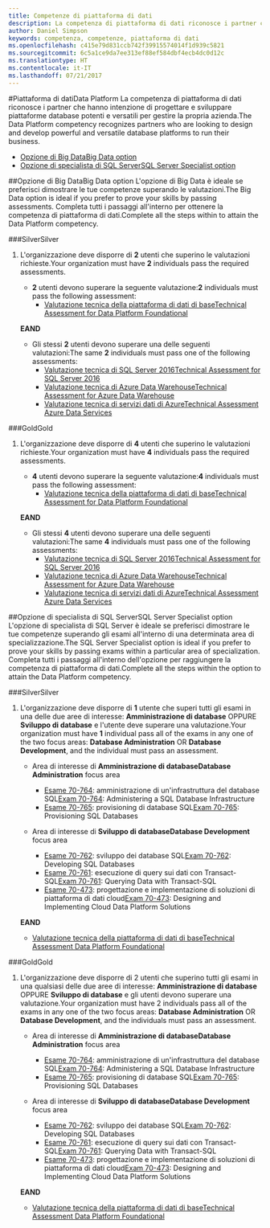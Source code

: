 ```yaml
---
title: Competenze di piattaforma di dati
description: La competenza di piattaforma di dati riconosce i partner che hanno intenzione di progettare e sviluppare piattaforme database potenti e versatili per gestire la propria azienda.
author: Daniel Simpson
keywords: competenza, competenze, piattaforma di dati
ms.openlocfilehash: c415e79d831ccb742f39915574014f1d939c5821
ms.sourcegitcommit: 6c5a1ce9da7ee313ef88ef584dbf4ecb4dc0d12c
ms.translationtype: HT
ms.contentlocale: it-IT
ms.lasthandoff: 07/21/2017
---
```

#<a name="data-platform"></a><span data-ttu-id="07195-104">Piattaforma di dati</span><span class="sxs-lookup"><span data-stu-id="07195-104">Data Platform</span></span>
<span data-ttu-id="07195-105">La competenza di piattaforma di dati riconosce i partner che hanno intenzione di progettare e sviluppare piattaforme database potenti e versatili per gestire la propria azienda.</span><span class="sxs-lookup"><span data-stu-id="07195-105">The Data Platform competency recognizes partners who are looking to design and develop powerful and versatile database platforms to run their business.</span></span>

- [<span data-ttu-id="07195-106">Opzione di Big Data</span><span class="sxs-lookup"><span data-stu-id="07195-106">Big Data option</span></span>](#big-data-option) 
- [<span data-ttu-id="07195-107">Opzione di specialista di SQL Server</span><span class="sxs-lookup"><span data-stu-id="07195-107">SQL Server Specialist option</span></span>](#sql-server-specialist-option)

##<a name="big-data-option"></a><span data-ttu-id="07195-108">Opzione di Big Data</span><span class="sxs-lookup"><span data-stu-id="07195-108">Big Data option</span></span>
<span data-ttu-id="07195-109">L'opzione di Big Data è ideale se preferisci dimostrare le tue competenze superando le valutazioni.</span><span class="sxs-lookup"><span data-stu-id="07195-109">The Big Data option is ideal if you prefer to prove your skills by passing assessments.</span></span> <span data-ttu-id="07195-110">Completa tutti i passaggi all'interno per ottenere la competenza di piattaforma di dati.</span><span class="sxs-lookup"><span data-stu-id="07195-110">Complete all the steps within to attain the Data Platform competency.</span></span>

###<a name="silver"></a><span data-ttu-id="07195-111">Silver</span><span class="sxs-lookup"><span data-stu-id="07195-111">Silver</span></span>
1. <span data-ttu-id="07195-112">L'organizzazione deve disporre di **2** utenti che superino le valutazioni richieste.</span><span class="sxs-lookup"><span data-stu-id="07195-112">Your organization must have **2** individuals pass the required assessments.</span></span>

    - <span data-ttu-id="07195-113">**2** utenti devono superare la seguente valutazione:</span><span class="sxs-lookup"><span data-stu-id="07195-113">**2** individuals must pass the following assessment:</span></span>
        - [<span data-ttu-id="07195-114">Valutazione tecnica della piattaforma di dati di base</span><span class="sxs-lookup"><span data-stu-id="07195-114">Technical Assessment for Data Platform Foundational</span></span>](https://partneruniversity.microsoft.com/?whr=uri:MicrosoftAccount&courseId=14354&scoId=nNGssUygB_8504778676)

    **<span data-ttu-id="07195-115">E</span><span class="sxs-lookup"><span data-stu-id="07195-115">AND</span></span>**

    - <span data-ttu-id="07195-116">Gli stessi **2** utenti devono superare una delle seguenti valutazioni:</span><span class="sxs-lookup"><span data-stu-id="07195-116">The same **2** individuals must pass one of the following assessments:</span></span>
        - [<span data-ttu-id="07195-117">Valutazione tecnica di SQL Server 2016</span><span class="sxs-lookup"><span data-stu-id="07195-117">Technical Assessment for SQL Server 2016</span></span>](https://partneruniversity.microsoft.com/?whr=uri:MicrosoftAccount&courseId=14355&scoId=nzHk0hygB_7404778676)
        - [<span data-ttu-id="07195-118">Valutazione tecnica di Azure Data Warehouse</span><span class="sxs-lookup"><span data-stu-id="07195-118">Technical Assessment for Azure Data Warehouse</span></span>](https://partneruniversity.microsoft.com/?whr=uri:MicrosoftAccount&courseId=17491&scoId=1yUZ01TnD_1606265419)
        - [<span data-ttu-id="07195-119">Valutazione tecnica di servizi dati di Azure</span><span class="sxs-lookup"><span data-stu-id="07195-119">Technical Assessment Azure Data Services</span></span>](https://partneruniversity.microsoft.com/?whr=uri:MicrosoftAccount&courseId=17490&scoId=2h3AfWTnD_4706265419)

###<a name="gold"></a><span data-ttu-id="07195-120">Gold</span><span class="sxs-lookup"><span data-stu-id="07195-120">Gold</span></span>
1. <span data-ttu-id="07195-121">L'organizzazione deve disporre di **4** utenti che superino le valutazioni richieste.</span><span class="sxs-lookup"><span data-stu-id="07195-121">Your organization must have **4** individuals pass the required assessments.</span></span>

    - <span data-ttu-id="07195-122">**4** utenti devono superare la seguente valutazione:</span><span class="sxs-lookup"><span data-stu-id="07195-122">**4** individuals must pass the following assessment:</span></span>
        - [<span data-ttu-id="07195-123">Valutazione tecnica della piattaforma di dati di base</span><span class="sxs-lookup"><span data-stu-id="07195-123">Technical Assessment for Data Platform Foundational</span></span>](https://partneruniversity.microsoft.com/?whr=uri:MicrosoftAccount&courseId=14354&scoId=nNGssUygB_8504778676)

    **<span data-ttu-id="07195-124">E</span><span class="sxs-lookup"><span data-stu-id="07195-124">AND</span></span>**

    - <span data-ttu-id="07195-125">Gli stessi **4** utenti devono superare una delle seguenti valutazioni:</span><span class="sxs-lookup"><span data-stu-id="07195-125">The same **4** individuals must pass one of the following assessments:</span></span>
        - [<span data-ttu-id="07195-126">Valutazione tecnica di SQL Server 2016</span><span class="sxs-lookup"><span data-stu-id="07195-126">Technical Assessment for SQL Server 2016</span></span>](https://partneruniversity.microsoft.com/?whr=uri:MicrosoftAccount&courseId=14355&scoId=nzHk0hygB_7404778676)
        - [<span data-ttu-id="07195-127">Valutazione tecnica di Azure Data Warehouse</span><span class="sxs-lookup"><span data-stu-id="07195-127">Technical Assessment for Azure Data Warehouse</span></span>](https://partneruniversity.microsoft.com/?whr=uri:MicrosoftAccount&courseId=17491&scoId=1yUZ01TnD_1606265419)
        - [<span data-ttu-id="07195-128">Valutazione tecnica di servizi dati di Azure</span><span class="sxs-lookup"><span data-stu-id="07195-128">Technical Assessment Azure Data Services</span></span>](https://partneruniversity.microsoft.com/?whr=uri:MicrosoftAccount&courseId=17490&scoId=2h3AfWTnD_4706265419)

##<a name="sql-server-specialist-option"></a><span data-ttu-id="07195-129">Opzione di specialista di SQL Server</span><span class="sxs-lookup"><span data-stu-id="07195-129">SQL Server Specialist option</span></span>
<span data-ttu-id="07195-130">L'opzione di specialista di SQL Server è ideale se preferisci dimostrare le tue competenze superando gli esami all'interno di una determinata area di specializzazione.</span><span class="sxs-lookup"><span data-stu-id="07195-130">The SQL Server Specialist option is ideal if you prefer to prove your skills by passing exams within a particular area of specialization.</span></span> <span data-ttu-id="07195-131">Completa tutti i passaggi all'interno dell'opzione per raggiungere la competenza di piattaforma di dati.</span><span class="sxs-lookup"><span data-stu-id="07195-131">Complete all the steps within the option to attain the Data Platform competency.</span></span>

###<a name="silver"></a><span data-ttu-id="07195-132">Silver</span><span class="sxs-lookup"><span data-stu-id="07195-132">Silver</span></span>
1. <span data-ttu-id="07195-133">L'organizzazione deve disporre di **1** utente che superi tutti gli esami in una delle due aree di interesse: **Amministrazione di database** OPPURE **Sviluppo di database** e l'utente deve superare una valutazione.</span><span class="sxs-lookup"><span data-stu-id="07195-133">Your organization must have **1** individual pass all of the exams in any one of the two focus areas: **Database Administration** OR **Database Development**, and the individual must pass an assessment.</span></span>

    - <span data-ttu-id="07195-134">Area di interesse di **Amministrazione di database**</span><span class="sxs-lookup"><span data-stu-id="07195-134">**Database Administration** focus area</span></span>
        - <span data-ttu-id="07195-135">[Esame 70-764](https://www.microsoft.com/en-us/learning/exam-70-764.aspx): amministrazione di un'infrastruttura del database SQL</span><span class="sxs-lookup"><span data-stu-id="07195-135">[Exam 70-764](https://www.microsoft.com/en-us/learning/exam-70-764.aspx): Administering a SQL Database Infrastructure</span></span> 
        - <span data-ttu-id="07195-136">[Esame 70-765](https://www.microsoft.com/en-us/learning/exam-70-765.aspx): provisioning di database SQL</span><span class="sxs-lookup"><span data-stu-id="07195-136">[Exam 70-765](https://www.microsoft.com/en-us/learning/exam-70-765.aspx): Provisioning SQL Databases</span></span>

    - <span data-ttu-id="07195-137">Area di interesse di **Sviluppo di database**</span><span class="sxs-lookup"><span data-stu-id="07195-137">**Database Development** focus area</span></span>
        - <span data-ttu-id="07195-138">[Esame 70-762](https://www.microsoft.com/en-us/learning/exam-70-762.aspx): sviluppo dei database SQL</span><span class="sxs-lookup"><span data-stu-id="07195-138">[Exam 70-762](https://www.microsoft.com/en-us/learning/exam-70-762.aspx): Developing SQL Databases</span></span>
        - <span data-ttu-id="07195-139">[Esame 70-761](https://www.microsoft.com/en-us/learning/exam-70-761.aspx): esecuzione di query sui dati con Transact-SQL</span><span class="sxs-lookup"><span data-stu-id="07195-139">[Exam 70-761](https://www.microsoft.com/en-us/learning/exam-70-761.aspx): Querying Data with Transact-SQL</span></span>
        - <span data-ttu-id="07195-140">[Esame 70-473](https://www.microsoft.com/en-us/learning/exam-70-473.aspx): progettazione e implementazione di soluzioni di piattaforma di dati cloud</span><span class="sxs-lookup"><span data-stu-id="07195-140">[Exam 70-473](https://www.microsoft.com/en-us/learning/exam-70-473.aspx): Designing and Implementing Cloud Data Platform Solutions</span></span>

    **<span data-ttu-id="07195-141">E</span><span class="sxs-lookup"><span data-stu-id="07195-141">AND</span></span>**

    - [<span data-ttu-id="07195-142">Valutazione tecnica della piattaforma di dati di base</span><span class="sxs-lookup"><span data-stu-id="07195-142">Technical Assessment Data Platform Foundational</span></span>](https://partneruniversity.microsoft.com/?whr=uri:MicrosoftAccount&courseId=14354&scoId=nNGssUygB_8504778676)

###<a name="gold"></a><span data-ttu-id="07195-143">Gold</span><span class="sxs-lookup"><span data-stu-id="07195-143">Gold</span></span>
1. <span data-ttu-id="07195-144">L'organizzazione deve disporre di 2 utenti che superino tutti gli esami in una qualsiasi delle due aree di interesse: **Amministrazione di database** OPPURE **Sviluppo di database** e gli utenti devono superare una valutazione.</span><span class="sxs-lookup"><span data-stu-id="07195-144">Your organization must have 2 individuals pass all of the exams in any one of the two focus areas: **Database Administration** OR **Database Development**, and the individuals must pass an assessment.</span></span>

    - <span data-ttu-id="07195-145">Area di interesse di **Amministrazione di database**</span><span class="sxs-lookup"><span data-stu-id="07195-145">**Database Administration** focus area</span></span>
        - <span data-ttu-id="07195-146">[Esame 70-764](https://www.microsoft.com/en-us/learning/exam-70-764.aspx): amministrazione di un'infrastruttura del database SQL</span><span class="sxs-lookup"><span data-stu-id="07195-146">[Exam 70-764](https://www.microsoft.com/en-us/learning/exam-70-764.aspx): Administering a SQL Database Infrastructure</span></span> 
        - <span data-ttu-id="07195-147">[Esame 70-765](https://www.microsoft.com/en-us/learning/exam-70-765.aspx): provisioning di database SQL</span><span class="sxs-lookup"><span data-stu-id="07195-147">[Exam 70-765](https://www.microsoft.com/en-us/learning/exam-70-765.aspx): Provisioning SQL Databases</span></span>

    - <span data-ttu-id="07195-148">Area di interesse di **Sviluppo di database**</span><span class="sxs-lookup"><span data-stu-id="07195-148">**Database Development** focus area</span></span>
        - <span data-ttu-id="07195-149">[Esame 70-762](https://www.microsoft.com/en-us/learning/exam-70-762.aspx): sviluppo dei database SQL</span><span class="sxs-lookup"><span data-stu-id="07195-149">[Exam 70-762](https://www.microsoft.com/en-us/learning/exam-70-762.aspx): Developing SQL Databases</span></span>
        - <span data-ttu-id="07195-150">[Esame 70-761](https://www.microsoft.com/en-us/learning/exam-70-761.aspx): esecuzione di query sui dati con Transact-SQL</span><span class="sxs-lookup"><span data-stu-id="07195-150">[Exam 70-761](https://www.microsoft.com/en-us/learning/exam-70-761.aspx): Querying Data with Transact-SQL</span></span>
        - <span data-ttu-id="07195-151">[Esame 70-473](https://www.microsoft.com/en-us/learning/exam-70-473.aspx): progettazione e implementazione di soluzioni di piattaforma di dati cloud</span><span class="sxs-lookup"><span data-stu-id="07195-151">[Exam 70-473](https://www.microsoft.com/en-us/learning/exam-70-473.aspx): Designing and Implementing Cloud Data Platform Solutions</span></span>

    **<span data-ttu-id="07195-152">E</span><span class="sxs-lookup"><span data-stu-id="07195-152">AND</span></span>**

    - [<span data-ttu-id="07195-153">Valutazione tecnica della piattaforma di dati di base</span><span class="sxs-lookup"><span data-stu-id="07195-153">Technical Assessment Data Platform Foundational</span></span>](https://partneruniversity.microsoft.com/?whr=uri:MicrosoftAccount&courseId=14354&scoId=nNGssUygB_8504778676)



